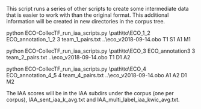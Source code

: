 This script runs a series of other scripts to create some intermediate data that is easier to work with than the original format. This additional information will be created in new directories in the corpus tree.

python ECO-CollecTF_run_iaa_scripts.py \path\to\ECO_1_2 ECO_annotation_1_2 3 team_1_pairs.txt ..\eco_v2018-09-14.obo T1 S1 A1 M1

python ECO-CollecTF_run_iaa_scripts.py \path\to\ECO_3 ECO_annotation3 3 team_2_pairs.txt ..\eco_v2018-09-14.obo T1 D1 A2

python ECO-CollecTF_run_iaa_scripts.py \path\to\ECO_4 ECO_annotation_4_5 4 team_4_pairs.txt ..\eco_v2018-09-14.obo A1 A2 D1 M2

The IAA scores will be in the IAA subdirs under the corpus (one per corpus), IAA_sent_iaa_k_avg.txt and IAA_multi_label_iaa_kwic_avg.txt.

